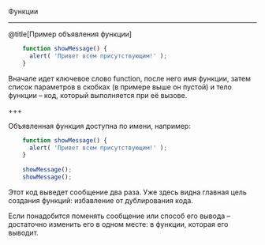 Функции

---

@title[Пример объявления функции]

```javascript
    function showMessage() {
      alert( 'Привет всем присутствующим!' );
    }
```
Вначале идет ключевое слово function, после него имя функции, затем список параметров в скобках (в примере выше он пустой) и тело функции – код, который выполняется при её вызове.

+++

Объявленная функция доступна по имени, например:
```javascript
    function showMessage() {
      alert( 'Привет всем присутствующим!' );
    }
    
    showMessage();
    showMessage();
```
Этот код выведет сообщение два раза. Уже здесь видна главная цель создания функций: избавление от дублирования кода.

Если понадобится поменять сообщение или способ его вывода – достаточно изменить его в одном месте: в функции, которая его выводит.